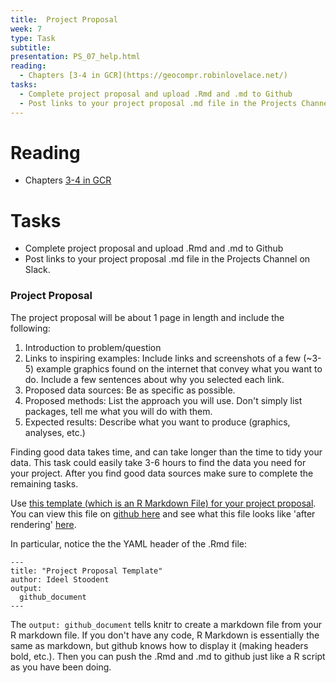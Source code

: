 ```yaml
---
title:  Project Proposal
week: 7
type: Task
subtitle: 
presentation: PS_07_help.html
reading:
  - Chapters [3-4 in GCR](https://geocompr.robinlovelace.net/) 
tasks:
  - Complete project proposal and upload .Rmd and .md to Github
  - Post links to your project proposal .md file in the Projects Channel on Slack.
---
```


# Reading

- Chapters [3-4 in GCR](https://geocompr.robinlovelace.net/)


# Tasks

- Complete project proposal and upload .Rmd and .md to Github
- Post links to your project proposal .md file in the Projects Channel on Slack.


### Project Proposal

The project proposal will be about 1 page in length and include the following:
  
1.  Introduction to problem/question
2.  Links to inspiring examples:  Include links and screenshots of a few (~3-5) example graphics found on the internet that convey what you want to do.  Include a few sentences about why you selected each link.
2.  Proposed data sources: Be as specific as possible.
3.  Proposed methods: List the approach you will use. Don't simply list packages, tell me what you will do with them.
4.  Expected results: Describe what you want to produce (graphics, analyses, etc.)

Finding good data takes time, and can take longer than the time to tidy your data.  This task could easily take 3-6 hours to find the data you need for your project.  After you find good data sources make sure to complete the remaining tasks.



Use [this template (which is an R Markdown File) for your project proposal](scripts/Project_ProposalTemplate.Rmd).  You can view this file on [github here](https://github.com/AdamWilsonLab/GEO511/blob/master/Project_ProposalTemplate.Rmd) and see what this file looks like 'after rendering' [here](Project_ProposalTemplate.html).

In particular, notice the the YAML header of the .Rmd file:
```
---
title: "Project Proposal Template"
author: Ideel Stoodent
output: 
  github_document
---
```

The `output: github_document` tells knitr to create a markdown file from your R markdown file.  If you don't have any code, R Markdown is essentially the same as markdown, but github knows how to display it (making headers bold, etc.).    Then you can push the .Rmd and .md to github just like a R script as you have been doing.



